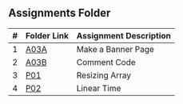 ##  Assignments Folder

|   #   | Folder Link                                                                         | Assignment Description |
| :---: | ----------------------------------------------------------------------------------- | ---------------------- |
|   1   | [A03A](https://github.com/lnager1/3013-Algorithms-Nager/tree/main/Assignments/A03A) | Make a Banner Page     |
|   2   | [A03B](https://github.com/lnager1/3013-Algorithms-Nager/tree/main/Assignments/A03B) | Comment Code           |
|   3   | [P01](https://github.com/lnager1/3013-Algorithms-Nager/tree/main/Assignments/P01)   | Resizing Array         |
|   4   | [P02](https://github.com/lnager1/3013-Algorithms-Nager/tree/main/Assignments/P02)   | Linear Time            |


